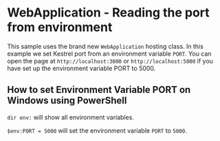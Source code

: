# WebApplication - Reading the port from environment

This sample uses the brand new `WebApplication` hosting class. In this example we set Kestrel port from an environment variable `PORT`. You can open the page at `http://localhost:3000` or `http://localhost:5000` if you have set up the environment variable PORT to 5000.


## How to set Environment Variable PORT on Windows using PowerShell

`dir env:` will show all environment variables.

`$env:PORT = 5000` will set the environment variable `PORT` to `5000`.